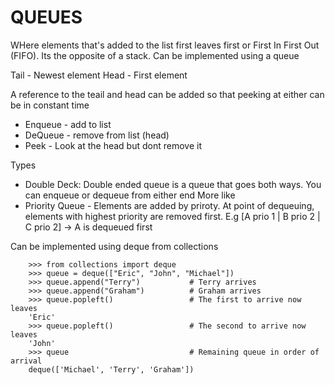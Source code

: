 # QUEUES

WHere elements that's added to the list first leaves first or First In First Out (FIFO). Its the opposite of a stack.
Can be implemented using a queue

Tail - Newest element
Head - First element

A reference to the teail and head can be added so that peeking at either can be in constant time

- Enqueue - add to list
- DeQueue - remove from list (head)
- Peek - Look at the head but dont remove it

Types

- Double Deck: Double ended queue is a queue that goes both ways. You can enqueue or dequeue from either end
  More like
- Priority Queue - Elements are added by priroty. At point of dequeuing, elements with highest priority are removed first.
  E.g [A prio 1 | B prio 2 | C prio 2] -> A is dequeued first

Can be implemented using deque from collections

```
    >>> from collections import deque
    >>> queue = deque(["Eric", "John", "Michael"])
    >>> queue.append("Terry")           # Terry arrives
    >>> queue.append("Graham")          # Graham arrives
    >>> queue.popleft()                 # The first to arrive now leaves
    'Eric'
    >>> queue.popleft()                 # The second to arrive now leaves
    'John'
    >>> queue                           # Remaining queue in order of arrival
    deque(['Michael', 'Terry', 'Graham'])
```
